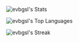 ![evbgsl's Stats](https://github-readme-stats.vercel.app/api?username=evbgsl&theme=vue-dark&show_icons=true&hide_border=true&count_private=true)

![evbgsl's Top Languages](https://github-readme-stats.vercel.app/api/top-langs/?username=evbgsl&theme=vue-dark&show_icons=true&hide_border=true&layout=compact)

![evbgsl's Streak](https://github-readme-streak-stats.herokuapp.com/?user=evbgsl&theme=vue-dark&hide_border=true)
